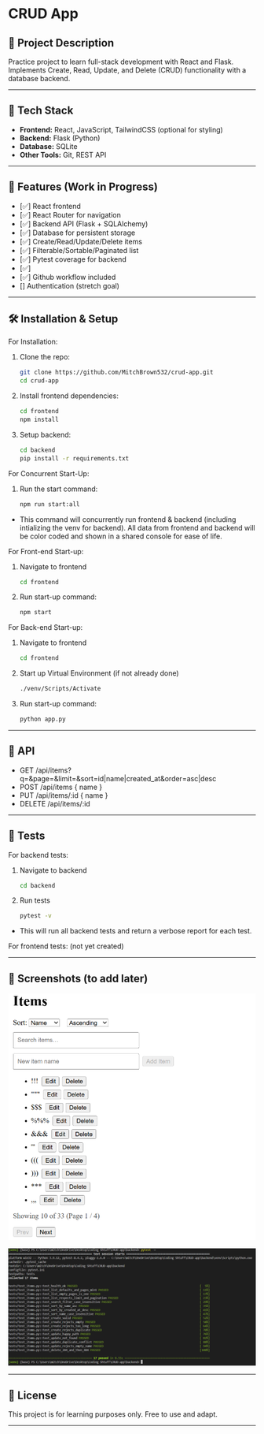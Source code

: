 # CRUD App

## 📌 Project Description

Practice project to learn full-stack development with React and Flask.  
Implements Create, Read, Update, and Delete (CRUD) functionality with a database backend.

---

## 🚀 Tech Stack

- **Frontend:** React, JavaScript, TailwindCSS (optional for styling)
- **Backend:** Flask (Python)
- **Database:** SQLite
- **Other Tools:** Git, REST API

---

## 📂 Features (Work in Progress)

- [✅] React frontend
- [✅] React Router for navigation
- [✅] Backend API (Flask + SQLAlchemy)
- [✅] Database for persistent storage
- [✅] Create/Read/Update/Delete items
- [✅] Filterable/Sortable/Paginated list
- [✅] Pytest coverage for backend
- [✅]
- [✅] Github workflow included
- [] Authentication (stretch goal)

---

## 🛠️ Installation & Setup

For Installation:

1. Clone the repo:
   ```bash
   git clone https://github.com/MitchBrown532/crud-app.git
   cd crud-app
   ```
2. Install frontend dependencies:
   ```bash
   cd frontend
   npm install
   ```
3. Setup backend:

   ```bash
   cd backend
   pip install -r requirements.txt
   ```

For Concurrent Start-Up:

1. Run the start command:
   ```bash
   npm run start:all
   ```

- This command will concurrently run frontend & backend (including intializing the venv for backend). All data from frontend and backend will be color coded and shown in a shared console for ease of life.

For Front-end Start-up:

1. Navigate to frontend
   ```bash
   cd frontend
   ```
2. Run start-up command:
   ```bash
   npm start
   ```

For Back-end Start-up:

1. Navigate to frontend
   ```bash
   cd frontend
   ```
2. Start up Virtual Environment (if not already done)
   ```bash
   ./venv/Scripts/Activate
   ```
3. Run start-up command:
   ```bash
   python app.py
   ```

---

## 🔌 API

- GET /api/items?q=&page=&limit=&sort=id|name|created_at&order=asc|desc
- POST /api/items { name }
- PUT /api/items/:id { name }
- DELETE /api/items/:id

---

## 🧪 Tests

For backend tests:

1. Navigate to backend
   ```bash
   cd backend
   ```
2. Run tests
   ```bash
   pytest -v
   ```

- This will run all backend tests and return a verbose report for each test.

For frontend tests: (not yet created)

---

## 📸 Screenshots (to add later)

![Screenshot of a functional CRUD app demonstrating all fundamentals of Full stack development](image.png)

![Screenshot of extensive backend testing with every test being passed](image-1.png)

---

## 📜 License

This project is for learning purposes only. Free to use and adapt.

---
